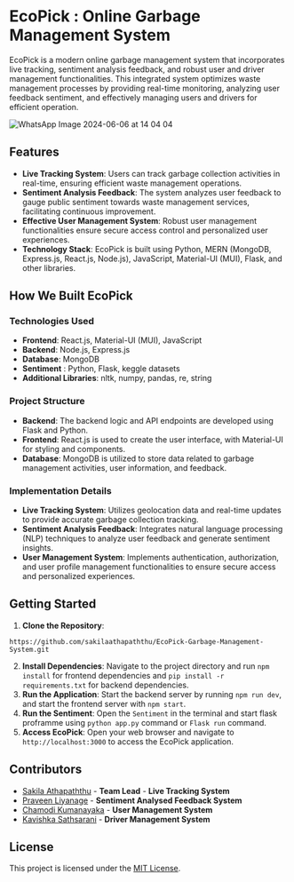 # EcoPick : Online Garbage Management System

EcoPick is a modern online garbage management system that incorporates live tracking, sentiment analysis feedback, and robust user and driver management functionalities. This integrated system optimizes waste management processes by providing real-time monitoring, analyzing user feedback sentiment, and effectively managing users and drivers for efficient operation.

![WhatsApp Image 2024-06-06 at 14 04 04](https://github.com/sakilaathapaththu/EcoPick-Garbage-Management-System/assets/111709030/7dbff402-4b5b-4fb5-83b0-9f074f1f2357)

## Features

- **Live Tracking System**: Users can track garbage collection activities in real-time, ensuring efficient waste management operations.
- **Sentiment Analysis Feedback**: The system analyzes user feedback to gauge public sentiment towards waste management services, facilitating continuous improvement.
- **Effective User Management System**: Robust user management functionalities ensure secure access control and personalized user experiences.
- **Technology Stack**: EcoPick is built using Python, MERN (MongoDB, Express.js, React.js, Node.js), JavaScript, Material-UI (MUI), Flask, and other libraries.

## How We Built EcoPick

### Technologies Used
- **Frontend**: React.js, Material-UI (MUI), JavaScript
- **Backend**: Node.js, Express.js
- **Database**: MongoDB
- **Sentiment** : Python, Flask, keggle datasets
- **Additional Libraries**: nltk, numpy, pandas, re, string

### Project Structure
- **Backend**: The backend logic and API endpoints are developed using Flask and Python.
- **Frontend**: React.js is used to create the user interface, with Material-UI for styling and components.
- **Database**: MongoDB is utilized to store data related to garbage management activities, user information, and feedback.

### Implementation Details
- **Live Tracking System**: Utilizes geolocation data and real-time updates to provide accurate garbage collection tracking.
- **Sentiment Analysis Feedback**: Integrates natural language processing (NLP) techniques to analyze user feedback and generate sentiment insights.
- **User Management System**: Implements authentication, authorization, and user profile management functionalities to ensure secure access and personalized experiences.

## Getting Started
1. **Clone the Repository**: 
```
https://github.com/sakilaathapaththu/EcoPick-Garbage-Management-System.git
```
2. **Install Dependencies**: Navigate to the project directory and run `npm install` for frontend dependencies and `pip install -r requirements.txt` for backend dependencies.
3. **Run the Application**: Start the backend server by running `npm run dev`, and start the frontend server with `npm start`.
4. **Run the Sentiment**: Open the `Sentiment` in the terminal and start flask proframme using `python app.py` command or `Flask run` command.
5. **Access EcoPick**: Open your web browser and navigate to `http://localhost:3000` to access the EcoPick application.

## Contributors
- [Sakila Athapaththu](https://github.com/sakilaathapaththu) - **Team Lead** - **Live Tracking System**
- [Praveen Liyanage](https://github.com/PraveenLiyanage) - **Sentiment Analysed Feedback System**
- [Chamodi Kumanayaka](https://github.com/IT21387708CTKUMANAYAKA) - **User Management System**
- [Kavishka Sathsarani](https://github.com/KavishkaBingun) - **Driver Management System**

## License
This project is licensed under the [MIT License](LICENSE).
